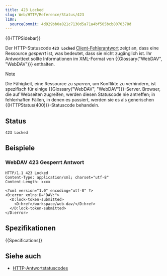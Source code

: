 ```yaml
---
title: 423 Locked
slug: Web/HTTP/Reference/Status/423
l10n:
  sourceCommit: 4d929bb0a021c7130d5a71a4bf505bcb8070378d
---
```


{{HTTPSidebar}}

Der HTTP-Statuscode **`423 Locked`** [Client-Fehlerantwort](/de/docs/Web/HTTP/Reference/Status#client_error_responses) zeigt an, dass eine Ressource _gesperrt_ ist, was bedeutet, dass sie nicht zugänglich ist. Ihr Antworttext sollte Informationen im XML-Format von {{Glossary("WebDAV", "WebDAV")}} enthalten.

> [!NOTE]
> Die Fähigkeit, eine Ressource zu _sperren_, um Konflikte zu verhindern, ist spezifisch für einige {{Glossary("WebDAV", "WebDAV")}}-Server.
> Browser, die auf Webseiten zugreifen, werden diesen Statuscode nie antreffen; in fehlerhaften Fällen, in denen es passiert, werden sie es als generischen {{HTTPStatus(400)}}-Statuscode behandeln.

## Status

```http
423 Locked
```

## Beispiele

### WebDAV 423 Gesperrt Antwort

```http
HTTP/1.1 423 Locked
Content-Type: application/xml; charset="utf-8"
Content-Length: xxxx

<?xml version="1.0" encoding="utf-8" ?>
<D:error xmlns:D="DAV:">
  <D:lock-token-submitted>
    <D:href>/workspace/web-dav/</D:href>
  </D:lock-token-submitted>
</D:error>
```

## Spezifikationen

{{Specifications}}

## Siehe auch

- [HTTP-Antwortstatuscodes](/de/docs/Web/HTTP/Reference/Status)
